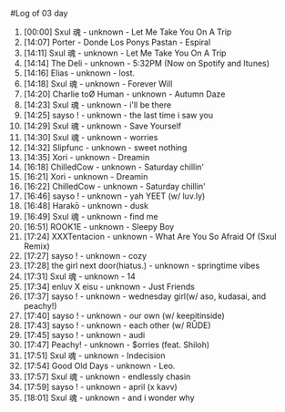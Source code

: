#Log of 03 day

1. [00:00] Sxul 魂 - unknown - Let Me Take You On A Trip
1. [14:07] Porter - Donde Los Ponys Pastan - Espiral
1. [14:11] Sxul 魂 - unknown - Let Me Take You On A Trip
1. [14:14] The Deli - unknown - 5:32PM (Now on Spotify and Itunes)
1. [14:16] Elias - unknown - lost.
1. [14:18] Sxul 魂 - unknown - Forever Will
1. [14:20] Charlie toØ Human - unknown - Autumn Daze
1. [14:23] Sxul 魂 - unknown - i'll be there
1. [14:25] sayso ! - unknown - the last time i saw you
1. [14:29] Sxul 魂 - unknown - Save Yourself
1. [14:30] Sxul 魂 - unknown - worries
1. [14:32] Slipfunc - unknown - sweet nothing
1. [14:35] Xori - unknown - Dreamin
1. [16:18] ChilledCow - unknown - Saturday chillin'
1. [16:21] Xori - unknown - Dreamin
1. [16:22] ChilledCow - unknown - Saturday chillin'
1. [16:46] sayso ! - unknown - yah YEET (w/ luv.ly)
1. [16:48] Harakō - unknown - dusk
1. [16:49] Sxul 魂 - unknown - find me
1. [16:51] ROOK1E - unknown - Sleepy Boy
1. [17:24] XXXTentacion - unknown - What Are You So Afraid Of (Sxul Remix)
1. [17:27] sayso ! - unknown - cozy
1. [17:28] the girl next door(hiatus.) - unknown - springtime vibes
1. [17:31] Sxul 魂 - unknown - 14
1. [17:34] enluv X eisu - unknown - Just Friends
1. [17:37] sayso ! - unknown - wednesday girl(w/ aso, kudasai, and peachy!)
1. [17:40] sayso ! - unknown - our own (w/ keepitinside)
1. [17:43] sayso ! - unknown - each other (w/ RŮDE)
1. [17:45] sayso ! - unknown - audi
1. [17:47] Peachy! - unknown - $orries (feat. Shiloh)
1. [17:51] Sxul 魂 - unknown - Indecision
1. [17:54] Good Old Days - unknown - Leo.
1. [17:57] Sxul 魂 - unknown - endlessly chasin
1. [17:59] sayso ! - unknown - april (x kavv)
1. [18:01] Sxul 魂 - unknown - and i wonder why
